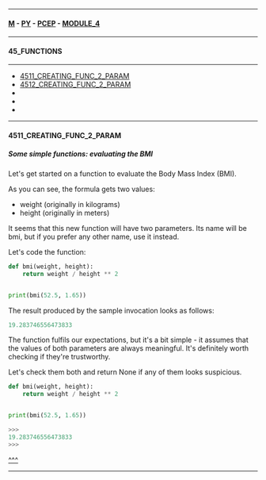 
---

#### [M](https://github.com/ttltrk/TTT/blob/master/menu.md) - [PY](https://github.com/ttltrk/TTT/blob/master/PY/PY.md) - [PCEP](https://github.com/ttltrk/TTT/blob/master/PY/PCEP/PCEP.md) - [MODULE_4](https://github.com/ttltrk/TTT/blob/master/PY/PCEP/MODULE_4/MODULE_4.md)

---

#### 45_FUNCTIONS

---

* [4511_CREATING_FUNC_2_PARAM](#4511_CREATING_FUNC_2_PARAM)
* [4512_CREATING_FUNC_2_PARAM](#4512_CREATING_FUNC_2_PARAM)
* [](#)
* [](#)
* [](#)

---

#### 4511_CREATING_FUNC_2_PARAM

##### Some simple functions: evaluating the BMI

Let's get started on a function to evaluate the Body Mass Index (BMI).

As you can see, the formula gets two values:

- weight (originally in kilograms)
- height (originally in meters)

It seems that this new function will have two parameters. Its name will be bmi, but if you prefer any other name, use it instead.

Let's code the function:

```py
def bmi(weight, height):
    return weight / height ** 2


print(bmi(52.5, 1.65))
```

The result produced by the sample invocation looks as follows:

```py
19.283746556473833
```

The function fulfils our expectations, but it's a bit simple - it assumes that the values of both parameters are always meaningful. It's definitely worth checking if they're trustworthy.

Let's check them both and return None if any of them looks suspicious.

```py
def bmi(weight, height):
    return weight / height ** 2


print(bmi(52.5, 1.65))

>>>
19.283746556473833
>>>
```

[^^^](#45_FUNCTIONS)

---
